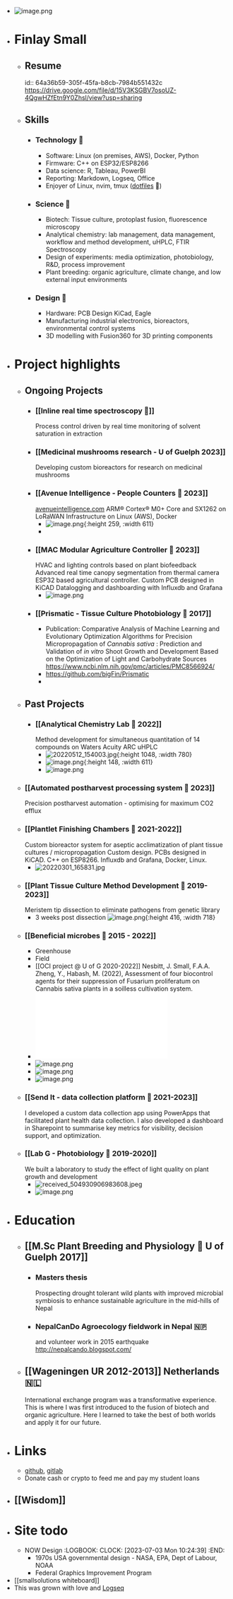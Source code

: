 - ![image.png](../assets/image_1688402515733_0.png)
- # Finlay Small
	- ## Resume
	  id:: 64a36b59-305f-45fa-b8cb-7984b551432c
	  https://drive.google.com/file/d/15V3KSGBV7osoUZ-4QgwHZfEtn9Y0Zhsl/view?usp=sharing
	- ## Skills
		- ### Technology 🤖
			- Software: Linux (on premises, AWS), Docker, Python
			- Firmware: C++ on ESP32/ESP8266
			- Data science: R, Tableau, PowerBI
			- Reporting: Markdown, Logseq, Office
			- Enjoyer of Linux, nvim, tmux ([dotfiles](https://github.com/bigFin/dotfiles/tree/sway) 🐧)
		- ### Science 🔬
			- Biotech: Tissue culture, protoplast fusion, fluorescence microscopy
			- Analytical chemistry: lab management, data management, workflow and method development, uHPLC, FTIR Spectroscopy
			- Design of experiments: media optimization, photobiology, R&D, process improvement
			- Plant breeding: organic agriculture, climate change, and low external input environments
		- ### Design 📐
			- Hardware: PCB Design KiCad, Eagle
			- Manufacturing industrial electronics, bioreactors, environmental control systems
			- 3D modelling with Fusion360 for 3D printing components
- # Project highlights
	- ## Ongoing Projects
		- ### [[Inline real time spectroscopy 🌈]] 
		  Process control driven by real time monitoring of solvent saturation in extraction
		- ### [[Medicinal mushrooms research - U of Guelph 2023]]
		  Developing custom bioreactors for research on medicinal mushrooms
		- ### [[Avenue Intelligence - People Counters 🚶 2023]] 
		  [avenueintelligence.com](https://avenueintelligence.com/)
		  ARM® Cortex® M0+ Core and SX1262 on LoRaWAN
		  Infrastructure on Linux (AWS), Docker
			- ![image.png](../assets/image_1688423776023_0.png){:height 259, :width 611}
			-
		- ### [[MAC Modular Agriculture Controller 🌱 2023]]
		  HVAC and lighting controls based on plant biofeedback
		  Advanced real time canopy segmentation from thermal camera
		  ESP32 based agricultural controller. Custom PCB designed in KiCAD
		  Datalogging and dashboarding with Influxdb and Grafana
			- ![image.png](../assets/image_1688423559948_0.png)
		- ### [[Prismatic - Tissue Culture Photobiology 🌈 2017]]
			- Publication: Comparative Analysis of Machine Learning and Evolutionary Optimization Algorithms for Precision Micropropagation of *Cannabis sativa* : Prediction and Validation of *in vitro* Shoot Growth and Development Based on the Optimization of Light and Carbohydrate Sources
			  https://www.ncbi.nlm.nih.gov/pmc/articles/PMC8566924/
			- https://github.com/bigFin/Prismatic
			-
	- ## Past Projects
		- ### [[Analytical Chemistry Lab 🧪 2022]] 
		  Method development for simultaneous quantitation of 14 compounds on Waters Acuity ARC uHPLC
			- ![20220512_154003.jpg](../assets/20220512_154003_1688425376241_0.jpg){:height 1048, :width 780}
			- ![image.png](../assets/image_1688436117795_0.png){:height 148, :width 611}
			- ![image.png](../assets/image_1688437593680_0.png)
	- ### [[Automated postharvest processing system 🍃 2023]] 
	  Precision postharvest automation - optimising for maximum CO2 efflux
	- ### [[Plantlet Finishing Chambers 🌿 2021-2022]] 
	  Custom bioreactor system for aseptic acclimatization of plant tissue cultures / micropropagation
	  Custom design. PCBs designed in KiCAD. C++ on ESP8266. 
	  Influxdb and Grafana, Docker, Linux.
		- ![20220301_165831.jpg](../assets/20220301_165831_1688424417458_0.jpg)
	- ### [[Plant Tissue Culture Method Development 🌱 2019-2023]] 
	  Meristem tip dissection to eliminate pathogens from genetic library
		- 3 weeks post dissection
		  ![image.png](../assets/image_1688424237233_0.png){:height 416, :width 718}
	- ### [[Beneficial microbes 🦠 2015 - 2022]]
		- Greenhouse
		- Field
		- [[OCI project @ U of G 2020-2022]]
		  Nesbitt, J. Small, F.A.A. Zheng, Y., Habash, M. (2022), Assessment of four biocontrol agents for their suppression of
		  Fusarium proliferatum on Cannabis sativa plants in a soilless cultivation system.
		- ![CGC2022_Nesbitt_Poster.pdf](../assets/CGC2022_Nesbitt_Poster_1688426861132_0.pdf)
		- ![image.png](../assets/image_1688427157248_0.png)
		- ![image.png](../assets/image_1688427187744_0.png)
		- ![image.png](../assets/image_1688441712215_0.png)
	- ### [[Send It - data collection platform 🔢 2021-2023]]
	  I developed a custom data collection app using PowerApps that facilitated plant health data collection. I also developed a dashboard in Sharepoint to summarise key metrics for visibility, decision support, and optimization.
	- ### [[Lab G - Photobiology 🌈 2019-2020]] 
	  We built a laboratory to study the effect of light quality on plant growth and development
		- ![received_504930906983608.jpeg](../assets/received_504930906983608_1688426356547_0.jpeg)
		- ![image.png](../assets/image_1688437748035_0.png)
- # Education
	- ## [[M.Sc Plant Breeding and Physiology 🌵 U of Guelph 2017]]
		- ### Masters thesis
		  Prospecting drought tolerant wild plants with improved microbial symbiosis to enhance sustainable agriculture in the mid-hills of Nepal
		- ### NepalCanDo Agroecology fieldwork in Nepal 🇳🇵
		  and volunteer work in 2015 earthquake
		  http://nepalcando.blogspot.com/
	- ## [[Wageningen UR 2012-2013]] Netherlands 🇳🇱
	  International exchange program was a transformative experience. This is where I was first introduced to the fusion of biotech and organic agriculture. Here I learned to take the best of both worlds and apply it for our future.
- # Links
	- [github](https://github.com/bigFin), [gitlab](https://gitlab.com/bigFinSmall)
	- Donate cash or crypto to feed me and pay my student loans
- ## [[Wisdom]]
- # Site todo
	- NOW Design
	  :LOGBOOK:
	  CLOCK: [2023-07-03 Mon 10:24:39]
	  :END:
		- 1970s USA governmental design - NASA, EPA, Dept of Labour, NOAA
		- Federal Graphics Improvement Program
- [[smallsolutions whiteboard]]
- This was grown with love and [Logseq](https://logseq.com/)